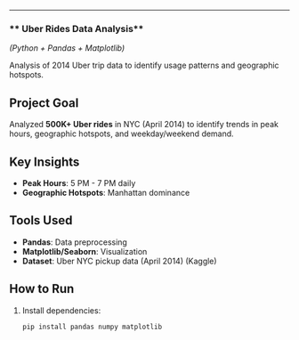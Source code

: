 
---

### ** Uber Rides Data Analysis**  
*(Python + Pandas + Matplotlib)*  


Analysis of 2014 Uber trip data to identify usage patterns and geographic hotspots.

## Project Goal  
Analyzed **500K+ Uber rides** in NYC (April 2014) to identify trends in peak hours, geographic hotspots, and weekday/weekend demand.

## Key Insights  
- **Peak Hours**: 5 PM - 7 PM daily  
- **Geographic Hotspots**: Manhattan dominance  

## Tools Used  
- **Pandas**: Data preprocessing  
- **Matplotlib/Seaborn**: Visualization  
- **Dataset**: Uber NYC pickup data (April 2014) (Kaggle)

## How to Run  
1. Install dependencies:  
   ```bash  
   pip install pandas numpy matplotlib  

